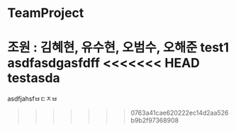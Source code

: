 # TeamProject
조원 : 김혜현, 유수현, 오범수, 오해준
test1
asdfasdgasfdff
<<<<<<< HEAD
testasda
=======
asdfjahsfㅂㄷㅈㅂ
>>>>>>> 0763a41cae620222ec14d2aa526b9b2f97368908

